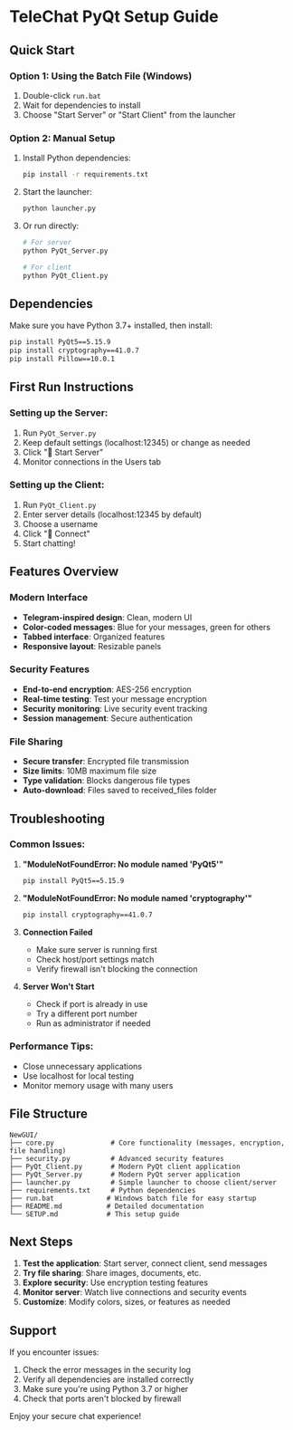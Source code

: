 # TeleChat PyQt Setup Guide

## Quick Start

### Option 1: Using the Batch File (Windows)

1. Double-click `run.bat`
2. Wait for dependencies to install
3. Choose "Start Server" or "Start Client" from the launcher

### Option 2: Manual Setup

1. Install Python dependencies:

   ```bash
   pip install -r requirements.txt
   ```

2. Start the launcher:

   ```bash
   python launcher.py
   ```

3. Or run directly:

   ```bash
   # For server
   python PyQt_Server.py

   # For client
   python PyQt_Client.py
   ```

## Dependencies

Make sure you have Python 3.7+ installed, then install:

```bash
pip install PyQt5==5.15.9
pip install cryptography==41.0.7
pip install Pillow==10.0.1
```

## First Run Instructions

### Setting up the Server:

1. Run `PyQt_Server.py`
2. Keep default settings (localhost:12345) or change as needed
3. Click "🚀 Start Server"
4. Monitor connections in the Users tab

### Setting up the Client:

1. Run `PyQt_Client.py`
2. Enter server details (localhost:12345 by default)
3. Choose a username
4. Click "🔗 Connect"
5. Start chatting!

## Features Overview

### Modern Interface

- **Telegram-inspired design**: Clean, modern UI
- **Color-coded messages**: Blue for your messages, green for others
- **Tabbed interface**: Organized features
- **Responsive layout**: Resizable panels

### Security Features

- **End-to-end encryption**: AES-256 encryption
- **Real-time testing**: Test your message encryption
- **Security monitoring**: Live security event tracking
- **Session management**: Secure authentication

### File Sharing

- **Secure transfer**: Encrypted file transmission
- **Size limits**: 10MB maximum file size
- **Type validation**: Blocks dangerous file types
- **Auto-download**: Files saved to received_files folder

## Troubleshooting

### Common Issues:

1. **"ModuleNotFoundError: No module named 'PyQt5'"**

   ```bash
   pip install PyQt5==5.15.9
   ```

2. **"ModuleNotFoundError: No module named 'cryptography'"**

   ```bash
   pip install cryptography==41.0.7
   ```

3. **Connection Failed**

   - Make sure server is running first
   - Check host/port settings match
   - Verify firewall isn't blocking the connection

4. **Server Won't Start**
   - Check if port is already in use
   - Try a different port number
   - Run as administrator if needed

### Performance Tips:

- Close unnecessary applications
- Use localhost for local testing
- Monitor memory usage with many users

## File Structure

```
NewGUI/
├── core.py              # Core functionality (messages, encryption, file handling)
├── security.py          # Advanced security features
├── PyQt_Client.py       # Modern PyQt client application
├── PyQt_Server.py       # Modern PyQt server application
├── launcher.py          # Simple launcher to choose client/server
├── requirements.txt     # Python dependencies
├── run.bat             # Windows batch file for easy startup
├── README.md           # Detailed documentation
└── SETUP.md            # This setup guide
```

## Next Steps

1. **Test the application**: Start server, connect client, send messages
2. **Try file sharing**: Share images, documents, etc.
3. **Explore security**: Use encryption testing features
4. **Monitor server**: Watch live connections and security events
5. **Customize**: Modify colors, sizes, or features as needed

## Support

If you encounter issues:

1. Check the error messages in the security log
2. Verify all dependencies are installed correctly
3. Make sure you're using Python 3.7 or higher
4. Check that ports aren't blocked by firewall

Enjoy your secure chat experience!
